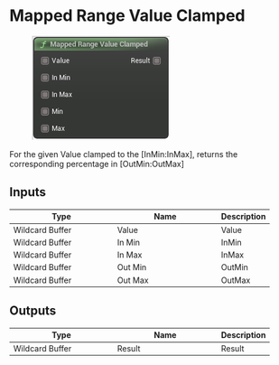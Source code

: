 # Mapped Range Value Clamped

<div align="left" data-full-width="false">

<figure><img src="Mapped_Range_Value_Clamped.png" alt=""><figcaption></figcaption></figure>

</div>

For the given Value clamped to the [InMin:InMax], returns the corresponding percentage in [OutMin:OutMax]

## Inputs

<table>
<thead><tr><th width="170">Type</th><th width="170">Name</th><th>Description</th></tr></thead>
<tbody>
<tr><td>Wildcard Buffer</td><td>Value</td><td>Value</td></tr>
<tr><td>Wildcard Buffer</td><td>In Min</td><td>InMin</td></tr>
<tr><td>Wildcard Buffer</td><td>In Max</td><td>InMax</td></tr>
<tr><td>Wildcard Buffer</td><td>Out Min</td><td>OutMin</td></tr>
<tr><td>Wildcard Buffer</td><td>Out Max</td><td>OutMax</td></tr>
</tbody>
</table>

## Outputs

<table>
<thead><tr><th width="170">Type</th><th width="170">Name</th><th>Description</th></tr></thead>
<tbody>
<tr><td>Wildcard Buffer</td><td>Result</td><td>Result</td></tr>
</tbody>
</table>